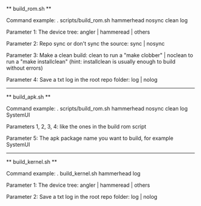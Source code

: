 ** build_rom.sh **

Command example:	 . scripts/build_rom.sh hammerhead nosync clean log
 
Parameter 1: The device tree: angler | hammeread | others

Parameter 2: Repo sync or don't sync the source: sync | nosync

Parameter 3: Make a clean build: clean to run a "make clobber" | noclean to run a "make installclean" (hint: installclean is usually enough to build without errors)

Parameter 4: Save a txt log in the root repo folder: log | nolog


----------------

** build_apk.sh **

Command example:	 . scripts/build_rom.sh hammerhead nosync clean log SystemUI
 
Parameters 1, 2, 3, 4: like the ones in the build rom script

Parameter 5: The apk package name you want to build, for example SystemUI


---------------------

** build_kernel.sh **


Command example:	. build_kernel.sh hammerhead log

Parameter 1: The device tree: angler | hammeread | others

Parameter 2: Save a txt log in the root repo folder: log | nolog
